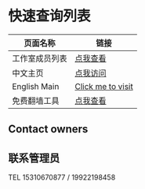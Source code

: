 
# 快速查询列表

| 页面名称 | 链接 |
| -------- | ---- |
| 工作室成员列表 | [点我查看](/list/members) |
| 中文主页 | [点我访问](https://corestudi0.github.io) |
| English Main | [Click me to visit](/en) |
| 免费翻墙工具 | [点我查看](/list/fanqiang)

## Contact owners

## 联系管理员

TEL 15310670877 / 19922198458
